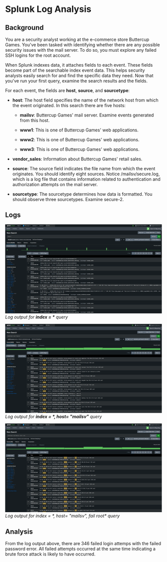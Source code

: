 # Splunk Log Analysis
## **Background**
You are a security analyst working at the e-commerce store Buttercup Games. You've been tasked with identifying whether there are any possible security issues with the mail server. To do so, you must explore any failed SSH logins for the root account.  

When Splunk indexes data, it attaches fields to each event. These fields become part of the searchable index event data. This helps security analysts easily search for and find the specific data they need. Now that you've run your first query, examine the search results and the fields.

For each event, the fields are **host**, **source**, and **sourcetype**:
* **host**: The host field specifies the name of the network host from which the event originated. In this search there are five hosts:
  * **mailsv**: Buttercup Games' mail server. Examine events generated from this host.

  * **www1**: This is one of Buttercup Games' web applications.

  * **www2**: This is one of Buttercup Games' web applications.

  * **www3**:  This is one of Buttercup Games' web applications.

* **vendor_sales**: Information about Buttercup Games' retail sales.

* **source**: The source field indicates the file name from which the event originates. You should identify eight sources. Notice /mailsv/secure.log, which is a log file that contains information related to authentication and authorization attempts on the mail server.

* **sourcetype**: The sourcetype determines how data is formatted. You should observe three sourcetypes. Examine secure-2.

## **Logs**
![image description](splunk1.png)
_Log output for **index = \*** query_

![image description](splunk2.png)
_Log output for **index = \*, host= "mailsv"** query_

![image description](splunk3.png)
_Log output for **index = \*, host= "mailsv", fail* root** query_


## **Analysis** 
From the log output above, there are 346 failed login attemps with the failed password error. All failed attempts occurred at the same time indicating a brute force attack is likely to have occurred.